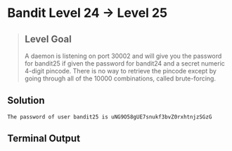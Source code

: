 # Bandit Level 24 → Level 25
> ## Level Goal
>
>A daemon is listening on port 30002 and will give you the password for bandit25 if given the password for bandit24 and a secret numeric 4-digit pincode. There is no way to retrieve the pincode except by going through all of the 10000 combinations, called brute-forcing.

## Solution

```
The password of user bandit25 is uNG9O58gUE7snukf3bvZ0rxhtnjzSGzG
```

## Terminal Output

```bash

```

